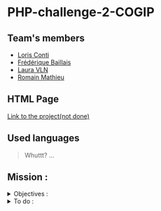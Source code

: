 # PHP-challenge-2-COGIP

## Team's members

* [Loris Conti](https://github.com/ShinYami)
* [Frédérique Baillais](https://github.com/FrederiqueBaillais)
* [Laura VLN](https://github.com/Laura-VLN)
* [Romain Mathieu](https://github.com/RomainM27)

## HTML Page

[Link to the project(not done)]()

## Used languages

> Whuttt?
> ...

## Mission :

<details close>
  <summary> Objectives :</summary>
  
We will evaluate your project based on:

- Use of different URL parameters and filename
- Use of **sanitization** to avoid **SQL injections**
- Validation of data
- Construction of a functional relational database
- Use of correct **joins** in **SQL**
- Use of **aliases** in your **SQL request**
- Implementation of a **CRUD** to read, add, modify and delete data

At the end of this challenge you should be able to:

- Crypt password in a database
- Use an **MVC** structure
- Use a **router**
- Setup a session
- Allow access to certain page in regards to **permissions**

</details>

<details close>
  <summary> To do :</summary>

The **COGIP** is a company which we don't know an all lot about apart that they
produce [Jean-Michel toys](http://dai.ly/x3a51) and that they are serious workers [check](https://www.dailymotion.com/video/x68i87). They also have incredible [employees](https://www.dailymotion.com/video/xabck6) within their rank.

**Jean-Christian Ranu** works in accounting at the **COGIP**. He has been using an
old, ugly and incomplete software for years, making him go between it and excels
sheet. **Jean-Christian** like paella, crosswords and his coworker **Muriel Perrache**.

We propose that you code a **web application** which will respond to the needs and
desire of **Jean-Christian**.

NOTE: Don't forget to add an **SQL file** containing the structure in the
repository, as well as, an entry within the README detailing what each person
did.

### Tips

- **Think about your strategy!** What are you going to start with? The database?
The SQL request? The connexion to the database? The design? You should all agree
on the procedure.
- **You should all do some CRUD**, you're 3 and there is 3 types of documents to
process (invoice, companies, people), just saying.
- **You should all read the briefing**, there are certainly informations you won't
have picked on your own and if it's still unclear, ask the client (coaches).
Understanding the vision of the client is also a big part of development.
- **Communication is important!** Between the members of the group, with the
client and even with other member of your startup.

### Instructions

#### Data needed by Jean-Christian

##### Tables

Some information must be into the database an *it is not negotiable*: the data
relating to people, companies and invoices. All this divided into four tables.

For the people, we will need:

- Their first name
- Their last name
- Their email

For companies, we will need:

- Name of the company
- Its country
- VAT number

For invoices, we will need:

- Number of the invoice
- Date of the invoice

For the type of company:

- The type (either client or provider)

NOTE: For clarity sake, a company of type **client** would buy something from the
**COGIP**, we'll send them an invoice, while a **provider** company is one the **COGIP** buys stuff from (products or services).

##### Relations

The relations between the table would be as follow:

- Company --- type
- Company --- invoice
- People --- invoice
- People --- company

#### The application

##### Welcome page

The welcome page should display:

- A welcome message for **Jean-Christian Ranu** (if logged in)
- The list of the last 5 invoices, ordered by date
- The list of the last 5 people encoded in the database
- The list of the last 5 companies encoded in the database
- A link to the providers page
- A link to the client page

##### Companies page

This page will **display a list** of all **companies** in alphabetical order. The
name of the company will be a link to a new page **detailing** the company, the
content will be generated with the **ID** of the chosen company.

##### Invoices page

This page will *display a list* of all the **invoices** from the most recent to
the oldest. Each invoice number will be a link to a new page **detailing** the
invoice, the content will be generated with the **ID** of the chosen invoice.

##### Contacts page

This page will **display a list** of all the **contacts** in alphabetical order.
Each contact name will be a link to a new page **detailing** the contact, the
content will be generated with the **ID** of the chosen contact.

##### Providers page

This page will **display a list** of all **providers** in alphabetical order. The
name of the provider will be a link to a new page **detailing** the provider, the
content will be generated with the **ID** of the chosen provider. (same detailing
page as for companies)

##### Clients page

This page will **display a list** of all the **clients** in alphabetical order.
Each client name will be a link to a new page **detailing** the contact, the
content will be generated with the **ID** of the chosen contact. (same detailing
page as for contacts)

##### Company details page

This page will display the following informations:

- Name of the company
- VAT number of the company
- List of invoices linked to the company
- List of contacts working for the company

##### Invoice details page

This page will display the following informations:

- Number
- Date
- Company linked to the invoice
- Type of company linked the invoice (provider or client)
- Contact linked to the invoice

##### Contact details page

This page will display the following informations:

- First and last name
- Email
- Name of the company where the person works
- The list of all invoices linked to that person

#### Administration part for Ranu

##### Informations

Make it so the parameter in the **URL** are **not the same** as the name of the **PHP file**.

For example: imagine a website with an URL to modify a recipe which would be
`recettes.com/?modifplat=17` but which would actually call a file named
**updaterecipe.php**.

##### What does Ranu need ?

Once you have done the **consultation** part of the accounting database for
**Jean-Christian**, you will have to create an interface of administration from
which he'll be able to input, modify and delete data.

He will need a **dashboard** in which he will have a direct access to the:

- Five last invoices (**number invoice, date, company**), by clicking the invoice number or the company, he will be able to edit them.
- Five last companies (**company name, its type**), by clicking the invoice the company name, he will be able to edit them.
- Five last contact (**first and last name, email, company name**), by clicking the contact name, the invoice number or the company name, he will be able to edit them.

On the same line as each element there should also be an **bin icon** to delete
it.

With the help of button there should also be quick access to:

- New invoice
- New contact
- New company

There must also be a custom message on the **welcome page** depending if **Muriel**
or **Jean-christian** is connected.

If the user as *god mode* access (by default: **Jean-Christian** as it, his
password is his last name) he will also have access to a button to manage the
users. This button will lead him to a dashboard showing the **members** (users who have an access to the application),
their **access right** and the power to modify them.

If the user as **moderator** access (by default: **Muriel**, her password is her
last name) he will have access to the admin dashboard, he can add **invoices**,
**companies** and **people** but can't either modify or delete elements from the
database.

#### Still unclear ?

This link [file](./mockup.md) resumes (with an ugly design) the pages and what
they should contain.

### Optional

Realise a nice and modern design for our friend **Jean-Christian**. Let's not
forget that he as been in accounting at the **COGIP** for more than 20 years! It's
high time to change his habits and make him enter the 21st century.

NOTE: It is imperative however that the slogan of the _COGIP_ (_vive la COGIP!_)
be in the footer.
</details>
